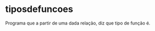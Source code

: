 tiposdefuncoes
==============

Programa que a partir de uma dada relação, diz que tipo de função é.

